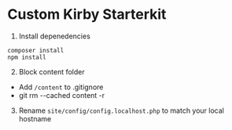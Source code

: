# Custom Kirby Starterkit

1. Install depenedencies

```
composer install
npm install
```

2. Block content folder

- Add `/content` to .gitignore
- git rm --cached content -r

3. Rename `site/config/config.localhost.php` to match your local hostname